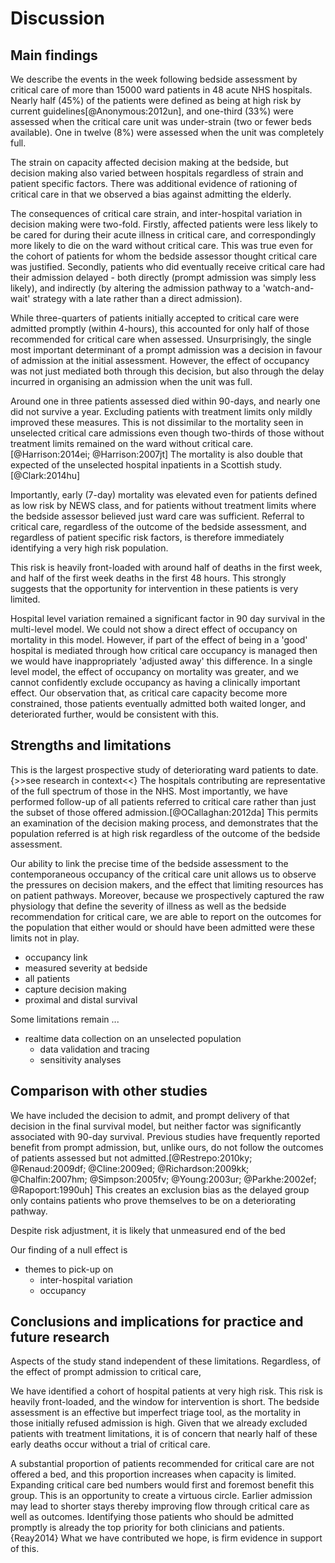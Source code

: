 # Discussion

## Main findings

<!-- Discussion,
- Structure the section so that it presents a natural flow of ideas – start with a simple statement of main findings, followed by strengths and limitations of the study, and what the study adds to previous knowledge
- Describe briefly how the results are consistent or not consistent with other similar studies
- Discuss any confounding factors and their impact
- Avoid excessive wordiness – editors and reviewers describe this section as one that is usually too wordy and often contains non-critical information
 -->
 <!--
{>>emphasise the importance of the study - check research in context refs<<}
-->
We describe the events in the week following bedside assessment by critical care of more than 15000 ward patients in 48 acute NHS hospitals. Nearly half (45%) of the patients were defined as being at high risk by current guidelines[@Anonymous:2012un], and one-third (33%) were assessed when the critical care unit was under-strain (two or fewer beds available). One in twelve (8%) were assessed when the unit was completely full. 

The strain on capacity affected decision making at the bedside, but decision making also varied between hospitals regardless of strain and patient specific factors. There was additional evidence of rationing of critical care in that we observed a bias against admitting the elderly.

<!-- {>>three themes here - inter-hospital variation, occupancy, bias<<} -->
The consequences of critical care strain, and inter-hospital variation in decision making were two-fold. Firstly, affected patients were less likely to be cared for during their acute illness in critical care, and correspondingly more likely to die on the ward without critical care. This was true even for the cohort of patients for whom the bedside assessor thought critical care was justified. Secondly, patients who did eventually receive critical care had their admission delayed - both directly (prompt admission was simply less likely), and indirectly (by altering the admission pathway to a 'watch-and-wait' strategy with a late rather than a direct admission).

While three-quarters of patients initially accepted to critical care were admitted promptly (within 4-hours), this accounted for only half of those recommended for critical care when assessed. Unsurprisingly, the single most important determinant of a prompt admission was a decision in favour of admission at the initial assessment. However, the effect of occupancy was not just mediated both through this decision, but also through the delay incurred in organising an admission when the unit was full.

<!-- 
{>>
paragraph on mortality,
emphasise high rates even in the 'low risk' group
emphasise window of opportunity
<<}
-->
Around one in three patients assessed died within 90-days, and nearly one did not survive a year. Excluding patients with treatment limits only mildly improved these measures. This is not dissimilar to the mortality seen in unselected critical care admissions even though two-thirds of those without treatment limits remained on the ward without critical care.[@Harrison:2014ei; @Harrison:2007jt] The mortality is also double that expected of the unselected hospital inpatients in a Scottish study.[@Clark:2014hu] 

Importantly, early (7-day) mortality was elevated even for patients defined as low risk by NEWS class, and for patients without treatment limits where the bedside assessor believed just ward care was sufficient.  Referral to critical care, regardless of the outcome of the bedside assessment, and regardless of patient specific risk factors, is therefore immediately identifying a very high risk population.

This risk is heavily front-loaded with around half of deaths in the first week, and half of the first week deaths in the first 48 hours. This strongly suggests that the opportunity for intervention in these patients is very limited.

Hospital level variation remained a significant factor in 90 day survival in the multi-level model. We could not show a direct effect of occupancy on mortality in this model. However, if part of the effect of being in a 'good' hospital is mediated through how critical care occupancy is managed then we would have inappropriately 'adjusted away' this difference. In a single level model, the effect of occupancy on mortality was greater, and we cannot confidently exclude occupancy as having a clinically important effect. Our observation that, as critical care capacity become more constrained, those patients eventually admitted both waited longer, and  deteriorated further, would be consistent with this.

<!-- 
Mortality
Day of week / winter variation / time of day
-->


## Strengths and limitations

<!-- STRENGTHS -->
This is the largest prospective study of deteriorating ward patients to date.{>>see research in context<<} The hospitals contributing are representative of the full spectrum of those in the NHS. Most importantly, we have performed follow-up of all patients referred to critical care rather than just the subset of those offered admission.[@OCallaghan:2012da] This permits an examination of the decision making process, and demonstrates that the population referred is at high risk regardless of the outcome of the bedside assessment. 

Our ability to link the precise time of the bedside assessment to the contemporaneous occupancy of the critical care unit allows us to observe the pressures on decision makers, and the effect that limiting resources has on patient pathways. Moreover, because we prospectively captured the raw physiology that define the severity of illness as well as the bedside recommendation for critical care, we are able to report on the outcomes for the population that either would or should have been admitted were these limits not in play.

- occupancy link
- measured severity at bedside
- all patients
- capture decision making
- proximal and distal survival

<!-- WEAKNESSES -->
Some limitations remain ...
<!-- {>>need section on why we haven't assessed outcomes<<} -->
- realtime data collection on an unselected population
    + data validation and tracing
    + sensitivity analyses

<!-- PREVIOUS STUDIES -->

## Comparison with other studies

<!-- 
comparison of incidence 
 -->

We have included the decision to admit, and prompt delivery of that decision in the final survival model, but neither factor was significantly associated with 90-day survival. Previous studies have frequently reported benefit from prompt admission, but, unlike ours, do not follow the outcomes of patients assessed but not admitted.[@Restrepo:2010ky; @Renaud:2009df; @Cline:2009ed; @Richardson:2009kk; @Chalfin:2007hm;  @Simpson:2005fv; @Young:2003ur; @Parkhe:2002ef; @Rapoport:1990uh] This creates an exclusion bias as the delayed group only contains patients who prove themselves to be on a deteriorating pathway. 

Despite risk adjustment, it is likely that unmeasured end of the bed

Our finding of a null effect is 

<!-- {>>limitations<<} -->

<!-- {>>existing literature comparisons<<} -->

<!-- {>>conclusion<<} -->

- themes to pick-up on
    + inter-hospital variation
    + occupancy

## Conclusions and implications for practice and future research

<!-- Conclusion,
- Address, but do not “over-sell”, perceived significance of the study to the field and possible implications for practice/policy
- Ensure conclusions relate directly to the stated a priori hypothesis (and not hypotheses from other studies or outside the area of the study)
- Avoid excessive generalizations of the implications, including unjustified extrapolations beyond the actual population(s) studied
- Remember that except for randomized, controlled trials, there can only be testable hypotheses and observed associations, rather than rigorous proof of cause and effect
- Address areas for improvement with future studies
 -->

Aspects of the study stand independent of these limitations. Regardless, of the effect of prompt admission to critical care,

We have identified a cohort of hospital patients at very high risk. This risk is heavily front-loaded, and the window for intervention is short. The bedside assessment is an effective but imperfect triage tool, as the mortality in those initially refused admission is high. Given that we already excluded patients with treatment limitations, it is of concern that nearly half of these early deaths occur without a trial of critical care.

A substantial proportion of patients recommended for critical care are not offered a bed, and this proportion increases when capacity is limited. Expanding critical care bed numbers would first and foremost benefit this group. This is an opportunity to create a virtuous circle. Earlier admission may lead to shorter stays thereby improving flow through critical care as well as outcomes. Identifying those patients who should be admitted promptly is already the top priority for both clinicians and patients.{Reay2014} What we have contributed we hope, is firm evidence in support of this.


